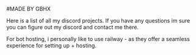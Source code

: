 #MADE BY GBHX

Here is a list of all my discord projects. If you have any questions im sure you can figure out my discord and contact me there. 

For bot hosting, i personally like to use railway - as they offer a seamless experience for setting up + hosting. 
